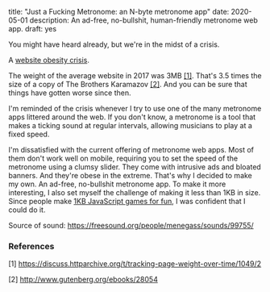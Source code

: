 title: "Just a Fucking Metronome: an N-byte metronome app"
date: 2020-05-01
description: An ad-free, no-bullshit, human-friendly metronome web app.
draft: yes

You might have heard already, but we're in the midst of a crisis.

A [website obesity crisis](https://idlewords.com/talks/website_obesity.htm).

The weight of the average website in 2017 was 3MB <a href="#website-size">[1]</a>. That's 3.5 times the size of a copy of The Brothers Karamazov <a href="#karamazov">[2]</a>. And you can be sure that things have gotten worse since then.

I'm reminded of the crisis whenever I try to use one of the many metronome apps littered around the web. If you don't know, a metronome is a tool that makes a ticking sound at regular intervals, allowing musicians to play at a fixed speed.

I'm dissatisfied with the current offering of metronome web apps. Most of them don't work well on mobile, requiring you to set the speed of the metronome using a clumsy slider. They come with intrusive ads and bloated banners. And they're obese in the extreme. That's why I decided to make my own. An ad-free, no-bullshit metronome app. To make it more interesting, I also set myself the challenge of making it less than 1KB in size. Since people make [1KB JavaScript games for fun](https://js1k.com/), I was confident that I could do it.

Source of sound: https://freesound.org/people/menegass/sounds/99755/

### References
<p id="website-size">[1] <a href="https://discuss.httparchive.org/t/tracking-page-weight-over-time/1049/2">https://discuss.httparchive.org/t/tracking-page-weight-over-time/1049/2</a></p>

<p id="karamazov">[2] <a href="http://www.gutenberg.org/ebooks/28054">http://www.gutenberg.org/ebooks/28054</a></p>
